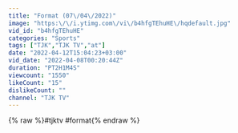 ```yaml
---
title: "Format (07\/04\/2022)"
image: "https:\/\/i.ytimg.com\/vi\/b4hfgTEhuHE\/hqdefault.jpg"
vid_id: "b4hfgTEhuHE"
categories: "Sports"
tags: ["TJK","TJK TV","at"]
date: "2022-04-12T15:04:23+03:00"
vid_date: "2022-04-08T00:20:44Z"
duration: "PT2H1M4S"
viewcount: "1550"
likeCount: "15"
dislikeCount: ""
channel: "TJK TV"
---
```

{% raw %}#tjktv #format{% endraw %}
